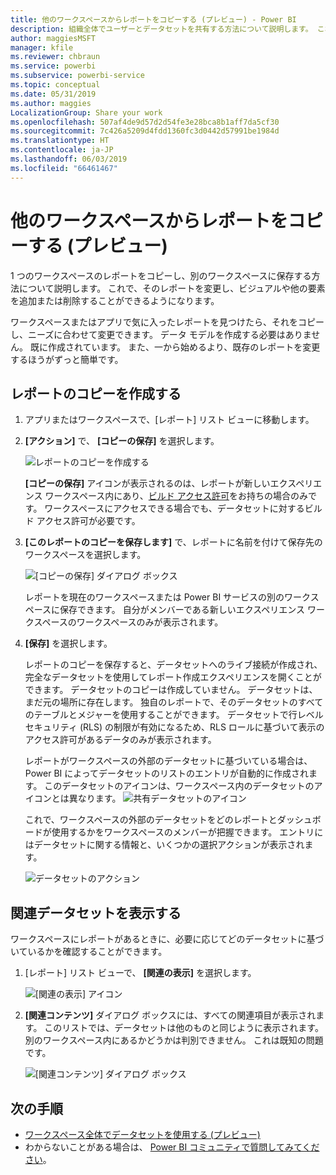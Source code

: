 ```yaml
---
title: 他のワークスペースからレポートをコピーする (プレビュー) - Power BI
description: 組織全体でユーザーとデータセットを共有する方法について説明します。 これで、各自のワークスペースのデータセットに基づいてレポートを作成できます。
author: maggiesMSFT
manager: kfile
ms.reviewer: chbraun
ms.service: powerbi
ms.subservice: powerbi-service
ms.topic: conceptual
ms.date: 05/31/2019
ms.author: maggies
LocalizationGroup: Share your work
ms.openlocfilehash: 507af4de9d57d2d54fe3e28bca8b1aff7da5cf30
ms.sourcegitcommit: 7c426a5209d4fdd1360fc3d0442d57991be1984d
ms.translationtype: HT
ms.contentlocale: ja-JP
ms.lasthandoff: 06/03/2019
ms.locfileid: "66461467"
---
```

# <a name="copy-reports-from-other-workspaces-preview"></a>他のワークスペースからレポートをコピーする (プレビュー)

1 つのワークスペースのレポートをコピーし、別のワークスペースに保存する方法について説明します。 これで、そのレポートを変更し、ビジュアルや他の要素を追加または削除することができるようになります。

ワークスペースまたはアプリで気に入ったレポートを見つけたら、それをコピーし、ニーズに合わせて変更できます。 データ モデルを作成する必要はありません。 既に作成されています。 また、一から始めるより、既存のレポートを変更するほうがずっと簡単です。

## <a name="save-a-copy-of-a-report"></a>レポートのコピーを作成する

1. アプリまたはワークスペースで、[レポート] リスト ビューに移動します。

1. **[アクション]** で、 **[コピーの保存]** を選択します。

    ![レポートのコピーを作成する](media/service-datasets-copy-reports/power-bi-dataset-save-report-copy.png)

    **[コピーの保存]** アイコンが表示されるのは、レポートが新しいエクスペリエンス ワークスペース内にあり、[ビルド アクセス許可](service-datasets-build-permissions.md#build-permissions-for-shared-datasets)をお持ちの場合のみです。 ワークスペースにアクセスできる場合でも、データセットに対するビルド アクセス許可が必要です。

3. **[このレポートのコピーを保存します]** で、レポートに名前を付けて保存先のワークスペースを選択します。

    ![[コピーの保存] ダイアログ ボックス](media/service-datasets-copy-reports/power-bi-dataset-save-report.png)

    レポートを現在のワークスペースまたは Power BI サービスの別のワークスペースに保存できます。 自分がメンバーである新しいエクスペリエンス ワークスペースのワークスペースのみが表示されます。
  
4. **[保存]** を選択します。

    レポートのコピーを保存すると、データセットへのライブ接続が作成され、完全なデータセットを使用してレポート作成エクスペリエンスを開くことができます。 データセットのコピーは作成していません。 データセットは、まだ元の場所に存在します。 独自のレポートで、そのデータセットのすべてのテーブルとメジャーを使用することができます。 データセットで行レベル セキュリティ (RLS) の制限が有効になるため、RLS ロールに基づいて表示のアクセス許可があるデータのみが表示されます。

    レポートがワークスペースの外部のデータセットに基づいている場合は、Power BI によってデータセットのリストのエントリが自動的に作成されます。 このデータセットのアイコンは、ワークスペース内のデータセットのアイコンとは異なります。 ![共有データセットのアイコン](media/service-datasets-discover-across-workspaces/power-bi-shared-dataset-icon.png)


    これで、ワークスペースの外部のデータセットをどのレポートとダッシュボードが使用するかをワークスペースのメンバーが把握できます。 エントリにはデータセットに関する情報と、いくつかの選択アクションが表示されます。

    ![データセットのアクション](media/service-datasets-across-workspaces/power-bi-dataset-actions.png)

## <a name="view-related-datasets"></a>関連データセットを表示する

ワークスペースにレポートがあるときに、必要に応じてどのデータセットに基づいているかを確認することができます。

1. [レポート] リスト ビューで、 **[関連の表示]** を選択します。

    ![[関連の表示] アイコン](media/service-datasets-copy-reports/power-bi-dataset-view-related.png)

1. **[関連コンテンツ]** ダイアログ ボックスには、すべての関連項目が表示されます。 このリストでは、データセットは他のものと同じように表示されます。 別のワークスペース内にあるかどうかは判別できません。 これは既知の問題です。
 
    ![[関連コンテンツ] ダイアログ ボックス](media/service-datasets-copy-reports/power-bi-dataset-related.png)


## <a name="next-steps"></a>次の手順

- [ワークスペース全体でデータセットを使用する (プレビュー)](service-datasets-across-workspaces.md)
- わからないことがある場合は、 [Power BI コミュニティで質問してみてください](http://community.powerbi.com/)。
